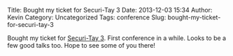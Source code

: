 Title: Bought my ticket for Securi-Tay 3
Date: 2013-12-03 15:34
Author: Kevin
Category: Uncategorized
Tags: conference
Slug: bought-my-ticket-for-securi-tay-3

Bought my ticket for [Securi-Tay 3](http://securi-tay.co.uk/). First
conference in a while. Looks to be a few good talks too. Hope to see
some of you there!
